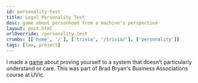 ```yaml
---
id: personality-test
title: Legal Personality Test
desc: game about personhood from a machine's perspective
layout: post.html
urlOverride: /personality-test
crumbs: [['home', '/'], ['trivia', '/trivia/'], ['personality']]
tags: [law, project]
---
```


<p class="section">I made a <a href="/personality-test">game</a> about proving yourself to a system that doesn't particularly understand or care. This was part of Brad Bryan's Business Associations course at UVic.</p>
